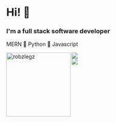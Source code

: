<h1>Hi! 👋</h1>
<h3>I'm a full stack software developer</h3>
<p>MERN 🖤 Python 🖤 Javascript</p>
<div>
  <img height="170" align="left" src="https://github-readme-stats.vercel.app/api?username=RobzLegz&count_private=true&include_all_commits=true&theme=onedark" alt="robzlegz"/>
  <img src="https://github-readme-stats.vercel.app/api/top-langs/?username=RobzLegz&layout=compact&theme=onedark&langs_count=15" />
</div>
<img src="https://github-readme-streak-stats.herokuapp.com?user=RobzLegz&theme=dracula&date_format=j%2Fn%5B%2FY%5D" />
<!-- 
<img src="https://github-profile-trophy.vercel.app/?username=RobzLegz&theme=dracula" />
 -->

